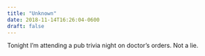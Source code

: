 ```yaml
---
title: "Unknown"
date: 2018-11-14T16:26:04-0600
draft: false
---
```


Tonight I’m attending a pub trivia night on doctor’s orders. Not a lie.
